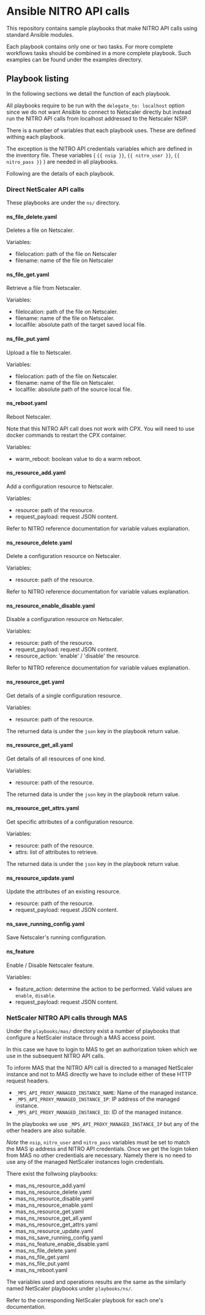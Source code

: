 # Ansible NITRO API calls

This repository contains sample playbooks that make NITRO API calls
using standard Ansible modules.

Each playbook contains only one or two tasks. For more complete workflows tasks
should be combined in a more complete playbook. Such examples can be
found under the examples directory.


## Playbook listing

In the following sections we detail the function of each playbook.

All playbooks require to be run with the `delegate_to: localhost` option
since we do not want Ansible to connect to Netscaler directly but instead
run the NITRO API calls from localhost addressed to the Netscaler NSIP.

There is a number of variables that each playbook uses. These are
defined withing each playbook.

The exception is the NITRO API credentials variables which are defined
in the inventory file. These variables ( `{{ nsip }}`, `{{ nitro_user }}`,
`{{ nitro_pass }}` ) are needed in all playbooks.

Following are the details of each playbook.

### Direct NetScaler API calls

These playbooks are under the `ns/` directory.

#### ns\_file\_delete.yaml

Deletes a file on Netscaler.

Variables:

* filelocation: path of the file on Netscaler
* filename: name of the file on Netscaler

#### ns\_file\_get.yaml

Retrieve a file from Netscaler.

Variables:

* filelocation: path of the file on Netscaler.
* filename: name of the file on Netscaler.
* localfile: absolute path of the target saved local file.

#### ns\_file\_put.yaml

Upload a file to Netscaler.

Variables:

* filelocation: path of the file on Netscaler.
* filename: name of the file on Netscaler.
* localfile: absolute path of the source local file.


#### ns\_reboot.yaml

Reboot Netscaler.

Note that this NITRO API call does not work with CPX.
You will need to use docker commands to restart the CPX container.

Variables:

* warm\_reboot: boolean value to do a warm reboot.
 
#### ns\_resource\_add.yaml

Add a configuration resource to Netscaler.

Variables:

* resource: path of the resource.
* request\_payload: request JSON content.

Refer to NITRO reference documentation for variable values explanation.

#### ns\_resource\_delete.yaml

Delete a configuration resource on Netscaler.

Variables:

* resource: path of the resource.

Refer to NITRO reference documentation for variable values explanation.

#### ns\_resource\_enable\_disable.yaml

Disable a configuration resource on Netscaler.

Variables:

* resource: path of the resource.
* request\_payload: request JSON content.
* resource\_action: 'enable' / 'disable' the resource.

Refer to NITRO reference documentation for variable values explanation.

#### ns\_resource\_get.yaml

Get details of a single configuration resource.

Variables:

* resource: path of the resource.

The returned data is under the `json` key in the playbook return value.


#### ns\_resource\_get\_all.yaml

Get details of all resources of one kind.

Variables:

* resource: path of the resource.

The returned data is under the `json` key in the playbook return value.

#### ns\_resource\_get\_attrs.yaml

Get specific attributes of a configuration resource.

Variables:

* resource: path of the resource.
* attrs: list of attributes to retrieve.

The returned data is under the `json` key in the playbook return value.

#### ns\_resource\_update.yaml

Update the attributes of an existing resource.

* resource: path of the resource.
* request\_payload: request JSON content.


#### ns\_save\_running\_config.yaml

Save Netscaler's running configuration.


#### ns\_feature

Enable / Disable Netscaler feature.

Variables:

* feature\_action: determine the action to be performed. Valid values are `enable`, `disable`.
* request\_payload: request JSON content.


### NetScaler NITRO API calls through MAS

Under the `playbooks/mas/` directory exist a number of
playbooks that configure a NetScaler instace through a
MAS access point.

In this case we have to login to MAS to get an
authorization token which we use in the subsequent NITRO API
calls.

To inform MAS that the NITRO API call is directed to a managed
NetScaler instance and not to MAS directly we have to include either
of these HTTP request headers.

* `_MPS_API_PROXY_MANAGED_INSTANCE_NAME`: Name of the managed instance.
* `_MPS_API_PROXY_MANAGED_INSTANCE_IP`: IP address of the managed instance.
* `_MPS_API_PROXY_MANAGED_INSTANCE_ID`: ID of the managed instance.

In the playbooks we use  `_MPS_API_PROXY_MANAGED_INSTANCE_IP` but any of the
other headers are also suitable.

  *Note* the `nsip`, `nitro_user` and `nitro_pass` variables must be set
  to match the MAS ip address and NITRO API credentials. Once we get the login token
  from MAS no other credentials are necessary.
  Namely there is no need to use any of the managed NetScaler instances login credentials.

There exist the follwoing playbooks:

* mas\_ns\_resource\_add.yaml
* mas\_ns\_resource\_delete.yaml
* mas\_ns\_resource\_disable.yaml
* mas\_ns\_resource\_enable.yaml
* mas\_ns\_resource\_get.yaml
* mas\_ns\_resource\_get\_all.yaml
* mas\_ns\_resource\_get\_attrs.yaml
* mas\_ns\_resource\_update.yaml
* mas\_ns\_save\_running\_config.yaml
* mas\_ns\_feature\_enable\_disable.yaml
* mas\_ns\_file\_delete.yaml
* mas\_ns\_file\_get.yaml
* mas\_ns\_file\_put.yaml
* mas\_ns\_reboot.yaml

The variables used and operations results are the same as
the similarly named NetScaler playbooks under `playbooks/ns/`.

Refer to the corresponding NetScaler playbook for each one's
documentation.

